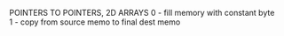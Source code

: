 POINTERS TO POINTERS, 2D ARRAYS
0 - fill memory with constant byte <br />
1 - copy from source memo to final dest memo <br />
